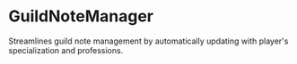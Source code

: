 # GuildNoteManager
Streamlines guild note management by automatically updating with player's specialization and professions.
